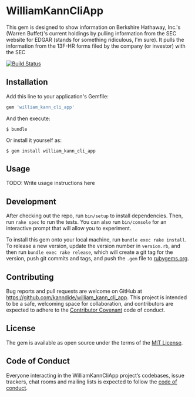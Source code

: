 # WilliamKannCliApp

This gem is designed to show information on Berkshire Hathaway, Inc.'s (Warren Buffet)'s current holdings by pulling information from the SEC website for EDGAR (stands for something ridiculous, I'm sure). It pulls the information from the 13F-HR forms filed by the company (or investor) with the SEC

[![Build Status](https://travis-ci.org/kanndide/william-kann-cli-app.svg?branch=master)](https://travis-ci.org/kanndide/william-kann-cli-app)

## Installation

Add this line to your application's Gemfile:

```ruby
gem 'william_kann_cli_app'
```

And then execute:

    $ bundle

Or install it yourself as:

    $ gem install william_kann_cli_app

## Usage

TODO: Write usage instructions here

## Development

After checking out the repo, run `bin/setup` to install dependencies. Then, run `rake spec` to run the tests. You can also run `bin/console` for an interactive prompt that will allow you to experiment.

To install this gem onto your local machine, run `bundle exec rake install`. To release a new version, update the version number in `version.rb`, and then run `bundle exec rake release`, which will create a git tag for the version, push git commits and tags, and push the `.gem` file to [rubygems.org](https://rubygems.org).

## Contributing

Bug reports and pull requests are welcome on GitHub at https://github.com/kanndide/william_kann_cli_app. This project is intended to be a safe, welcoming space for collaboration, and contributors are expected to adhere to the [Contributor Covenant](http://contributor-covenant.org) code of conduct.

## License

The gem is available as open source under the terms of the [MIT License](https://opensource.org/licenses/MIT).

## Code of Conduct

Everyone interacting in the WilliamKannCliApp project’s codebases, issue trackers, chat rooms and mailing lists is expected to follow the [code of conduct](https://github.com/kanndide/william_kann_cli_app/blob/master/CODE_OF_CONDUCT.md).
